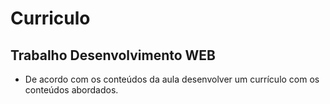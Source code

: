 # Curriculo

## Trabalho Desenvolvimento WEB

- De acordo com os conteúdos da aula desenvolver um currículo com os conteúdos abordados.

